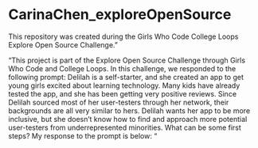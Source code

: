 # CarinaChen_exploreOpenSource
This repository was created during the Girls Who Code College Loops Explore Open Source Challenge.”

“This project is part of the Explore Open Source Challenge through Girls Who Code and College Loops. In this challenge, we responded to the following prompt: 
Delilah is a self-starter, and she created an app to get young girls excited about learning technology. Many kids have already tested the app, and she has been getting very positive reviews. 
Since Delilah sourced most of her user-testers through her network, their backgrounds are all very similar to hers. Delilah wants her app to be more inclusive, but she doesn’t know how to find and approach more potential user-testers from underrepresented minorities. What can be some first steps?
My response to the prompt is below: “
<Type in your response to the prompt at the bottom of the README file. Then commit your changes>
